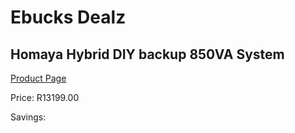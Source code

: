 
# Ebucks Dealz
## Homaya Hybrid DIY backup 850VA System
[Product Page](https://www.ebucks.com/web/shop/productSelected.do?prodId=1170312158&catId=854105660)

Price: R13199.00

Savings: 


	